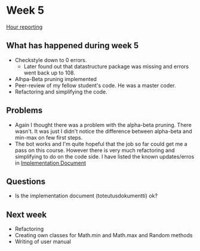 # Week 5

[Hour reporting](/documentation/Hour_reporting.md)

## What has happened during week 5

* Checkstyle down to 0 errors.
  * Later found out that datastructure package was missing and errors went back up to 108.
* Alhpa-Beta pruning implemented
* Peer-review of my fellow student's code. He was a master coder.
* Refactoring and simplifying the code.

## Problems

* Again I thought there was a problem with the alpha-beta pruning. There wasn't. It was just I didn't notice the difference between alpha-beta and min-max on few first steps.
* The bot works and I'm quite hopeful that the job so far could get me a pass on this course. However there is very much refactoring and simplifying to do on the code side. I have listed the known updates/erros in [Implementation Document](/documentation/Implementation_Document.md)

## Questions

* Is the implementation document (toteutusdokumentti) ok?

## Next week

* Refactoring
* Creating own classes for Math.min and Math.max and Random methods
* Writing of user manual